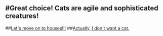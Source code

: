 #Great choice! Cats are agile and sophisticated creatures!
---
##[Let's move on to houses!!!](house.md)
##[Actually, I don't want a cat.](animal.md)